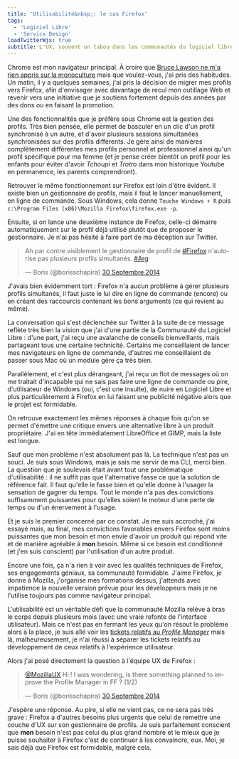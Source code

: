 ```yaml
---
title: 'Utilisabilité&nbsp;: le cas Firefox'
tags:
  - 'Logiciel Libre'
  - 'Service Design'
loadTwitterWjs: true
subtitle: L'UX, souvent un tabou dans les communautés du logiciel libre
---
```


Chrome est mon navigateur principal. À croire que
[Bruce Lawson ne m'a rien appris sur la monoculture](http://vimeo.com/52171395 '"Oh IE6 how we loved you", Bruce Lawson ", Sud Web 2012')
mais que voulez-vous, j'ai pris des habitudes. Un matin, il y a quelques
semaines, j'ai pris la décision de migrer mes profils vers Firefox, afin
d'envisager avec davantage de recul mon outillage Web et revenir vers une
initiative que je soutiens fortement depuis des années par des dons ou en
faisant la promotion.

<!-- more -->

Une des fonctionnalités que je préfère sous Chrome est la gestion des profils.
Très bien pensée, elle permet de basculer en un clic d'un profil synchronisé à
un autre, et d'avoir plusieurs sessions simultanées synchronisées sur des
profils différents. Je gère ainsi de manières complètement différentes mes
profils personnel et professionnel ainsi qu'un profil spécifique pour ma femme
(et je pense créer bientôt un profil pour les enfants pour éviter d'avoir
_Tchoupi_ et _Trotro_ dans mon historique Youtube en permanence, les parents
comprendront).

Retrouver le même fonctionnement sur Firefox est loin d'être évident. Il existe
bien un gestionnaire de profils, mais il faut le lancer manuellement, en ligne
de commande. Sous Windows, cela donne `Touche Windows + R` puis
`c:\Program Files (x86)\Mozilla Firefox\firefox.exe -p`.

Ensuite, si on lance une deuxième instance de Firefox, celle-ci démarre
automatiquement sur le profil déjà utilisé plutôt que de proposer le
gestionnaire. Je n'ai pas hésité à faire part de ma déception sur Twitter.

<blockquote class="twitter-tweet" lang="fr"><p lang="fr" dir="ltr">Ah par contre visiblement le gestionnaire de profil de <a href="https://twitter.com/hashtag/Firefox?src=hash">#Firefox</a> n&#39;autorise pas plusieurs profils simultanés. <a href="https://twitter.com/hashtag/Arg?src=hash">#Arg</a></p>&mdash; Boris (@borisschapira) <a href="https://twitter.com/borisschapira/status/516871050404298752">30 Septembre 2014</a></blockquote>

J'avais bien évidemment tort&nbsp;: Firefox n'a aucun problème à gérer plusieurs
profils simultanés, il faut juste le lui dire en ligne de commande (encore) ou
en créant des raccourcis contenant les bons arguments (ce qui revient au même).

La conversation qui s'est déclenchée sur Twitter à la suite de ce message
reflète très bien la vision que j'ai d'une partie de la Communauté du Logiciel
Libre&nbsp;: d'une part, j'ai reçu une avalanche de conseils bienveillants, mais
partageant tous une certaine technicité. Certains me conseillaient de lancer mes
navigateurs en ligne de commande, d'autres me conseillaient de passer sous Mac
où un module gère ça très bien.

Parallèlement, et c'est plus dérangeant, j'ai reçu un flot de messages où on me
traitait d'incapable qui ne sais pas faire une ligne de commande ou pire,
d'utilisateur de Windows (oui, c'est une insulte), de nuire en Logiciel Libre et
plus particulièrement à Firefox en lui faisant une publicité négative alors que
le projet est formidable.

On retrouve exactement les mêmes réponses à chaque fois qu'on se permet
d'émettre une critique envers une alternative libre à un produit propriétaire.
J'ai en tête immédiatement LibreOffice et GIMP, mais la liste est longue.

Sauf que mon problème n'est absolument pas là. La technique n'est pas un souci.
Je suis sous Windows, mais je sais me servir de ma CLI, merci bien. La question
que je soulevais était avant tout une problématique d'utilisabilité&nbsp;: il ne
suffit pas que l'alternative fasse ce que la solution de référence fait. Il faut
qu'elle le fasse bien et qu'elle donne à l'usager la sensation de gagner du
temps. Tout le monde n'a pas des convictions suffisamment puissantes pour
qu'elles soient le moteur d'une perte de temps ou d'un énervement à l'usage.

Et je suis le premier concerné par ce constat. Je me suis accroché, j'ai essayé
mais, au final, mes convictions favorables envers Firefox sont moins puissantes
que mon besoin et mon envie d'avoir un produit qui répond vite et de manière
agréable à **mon** besoin. Même si ce besoin est conditionné (et j'en suis
conscient) par l'utilisation d'un autre produit.

Encore une fois, ça n'a rien à voir avec les qualités techniques de Firefox, ses
engagements géniaux, sa communauté formidable. J'aime Firefox, je donne à
Mozilla, j'organise mes formations dessus, j'attends avec impatience la nouvelle
version prévue pour les développeurs mais je ne l'utilise toujours pas comme
navigateur principal.

L'utilisabilité est un véritable défi que la communauté Mozilla relève à bras le
corps depuis plusieurs mois (avec une vraie refonte de l'interface utilisateur).
Mais ce n'est pas en fermant les yeux qu'on résout le problème alors à la place,
je suis allé voir les
[tickets relatifs au _Profile Manager_](https://bugzilla.mozilla.org/buglist.cgi?query_format=specific&order=relevance+desc&bug_status=__open__&product=&content=profile+manager&comments=0)
mais là, malheureusement, je n'ai réussi à séparer les tickets relatifs au
développement de ceux relatifs à l'expérience utilisateur.

Alors j'ai posé directement la question à l'équipe UX de Firefox&nbsp;:

<blockquote class="twitter-tweet" lang="fr"><p lang="en" dir="ltr"><a href="https://twitter.com/MozillaUX">@MozillaUX</a> Hi ! I was wondering, is there something planned to improve the Profile Manager in FF ? (1/2)</p>&mdash; Boris (@borisschapira) <a href="https://twitter.com/borisschapira/status/516956859434274816">30 Septembre 2014</a></blockquote>

J'espère une réponse. Au pire, si elle ne vient pas, ce ne sera pas très
grave&nbsp;: Firefox a d'autres besoins plus urgents que celui de remettre une
couche d'UX sur son gestionnaire de profils. Je suis parfaitement conscient que
**mon** besoin n'est pas celui du plus grand nombre et le mieux que je puisse
souhaiter à Firefox c'est de continuer à les convaincre, eux. Moi, je sais déjà
que Firefox est formidable, malgré cela.
